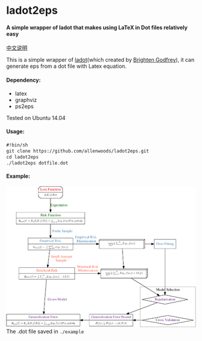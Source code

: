 # ladot2eps
#### A simple wrapper of ladot that makes using LaTeX in Dot files relatively easy

[中文说明](http://allenwoods.gitcafe.io/2015/10/15/ladot-intro/)

This is a simple wrapper of [ladot](http://brighten.bigw.org/projects/ladot/)(which created by [Brighten Godfrey](http://brighten.bigw.org/)), it can generate eps from a dot file with Latex equation.

#### Dependency:
  - latex
  - graphviz
  - ps2eps

Tested on Ubuntu 14.04

#### Usage:
```shell
#!bin/sh
git clone https://github.com/allenwoods/ladot2eps.git
cd ladot2eps
./ladot2eps dotfile.dot
```

#### Example:
![Example](./lossfunc.png)
The .dot file saved in `./example`
